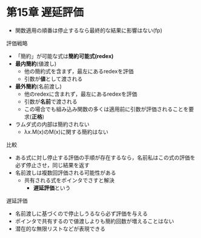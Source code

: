 
# 第15章 遅延評価

 - 関数適用の順番は停止するなら最終的な結果に影響はない(fp)

評価戦略
 - 「簡約」が可能な式は**簡約可能式(redex)**
 - **最内簡約**(値渡し)
    - 他の簡約式を含まず，最左にあるredexを評価
    - 引数が**値**として渡される
 - **最外簡約**(名前渡し)
    - 他のredexに含まれず，最左にあるredexを評価
    - 引数が**名前**で渡される
    - この場合でも組み込み関数の多くは適用前に引数が評価されることを要求(**正格**)
 - ラムダ式の内部は簡約されない
    - λx.M(x)のM(x)に関する簡約はない

比較
 - ある式に対し停止する評価の手順が存在するなら，名前私はこの式の評価を必ず停止させ，同じ結果を返す
 - 名前渡しは複数回評価される可能性がある
    - 共有される式をポインタでさすと解決
       - **遅延評価**という

遅延評価
 - 名前渡しに基づくので停止しうるなら必ず評価を与える
 - ポインタで共有するので値渡しよりも簡約回数が増えることはない
 - 潜在的な無限リストなどが表現できる